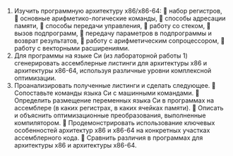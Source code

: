 1. Изучить программную архитектуру x86/x86-64:
 набор регистров,
 основные арифметико-логические команды,
 способы адресации памяти,
 способы передачи управления,
 работу со стеком,
 вызов подпрограмм,
 передачу параметров в подпрограммы и возврат результатов,
 работу с арифметическим сопроцессором,
 работу с векторными расширениями.
2. Для программы на языке Си (из лабораторной работы 1) сгенерировать
ассемблерные листинги для архитектуры x86 и архитектуры x86-64,
используя различные уровни комплексной оптимизации.
3. Проанализировать полученные листинги и сделать следующее.
 Сопоставьте команды языка Си с машинными командами.
 Определить размещение переменных языка Си в программах на
ассемблере (в каких регистрах, в каких ячейках памяти).
 Описать и объяснить оптимизационные преобразования,
выполненные компилятором.
 Продемонстрировать использование ключевых особенностей
архитектур x86 и x86-64 на конкретных участках ассемблерного
кода.
 Сравнить различия в программах для архитектуры x86 и
архитектуры x86-64.
